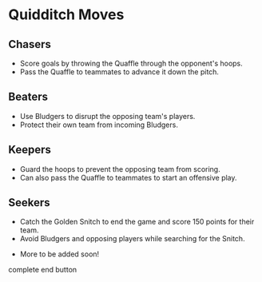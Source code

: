 # Quidditch Moves

## Chasers
- Score goals by throwing the Quaffle through the opponent's hoops.
- Pass the Quaffle to teammates to advance it down the pitch.

## Beaters
- Use Bludgers to disrupt the opposing team's players.
- Protect their own team from incoming Bludgers.

## Keepers
- Guard the hoops to prevent the opposing team from scoring.
- Can also pass the Quaffle to teammates to start an offensive play.

## Seekers
- Catch the Golden Snitch to end the game and score 150 points for their team.
- Avoid Bludgers and opposing players while searching for the Snitch.

* More to be added soon!

complete end button